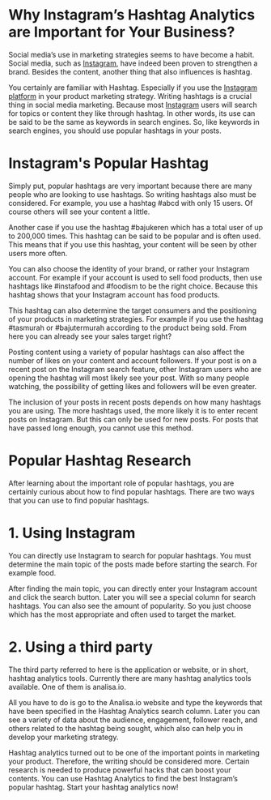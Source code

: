 # Why Instagram’s Hashtag Analytics are Important for Your Business?

Social media’s use in marketing strategies seems to have become a habit. Social media, such as [Instagram](https://analisa.io/), have indeed been proven to strengthen a brand. Besides the content, another thing that also influences is hashtag.

You certainly are familiar with Hashtag. Especially if you use the [Instagram platform](https://analisa.io/) in your product marketing strategy. Writing hashtags is a crucial thing in social media marketing. Because most [Instagram](https://analisa.io/) users will search for topics or content they like through hashtag. In other words, its use can be said to be the same as keywords in search engines. So, like keywords in search engines, you should use popular hashtags in your posts. 

# Instagram's Popular Hashtag 
Simply put, popular hashtags are very important because there are many people who are looking to use hashtags. So writing hashtags also must be considered. For example, you use a hashtag #abcd with only 15 users. Of course others will see your content a little.

Another case if you use the hashtag #bajukeren which has a total user of up to 200,000 times. This hashtag can be said to be popular and is often used. This means that if you use this hashtag, your content will be seen by other users more often.

You can also choose the identity of your brand, or rather your Instagram account. For example if your account is used to sell food products, then use hashtags like #instafood and #foodism to be the right choice. Because this hashtag shows that your Instagram account has food products.

This hashtag can also determine the target consumers and the positioning of your products in marketing strategies. For example if you use the hashtag #tasmurah or #bajutermurah according to the product being sold. From here you can already see your sales target right?

Posting content using a variety of popular hashtags can also affect the number of likes on your content and account followers. If your post is on a recent post on the Instagram search feature, other Instagram users who are opening the hashtag will most likely see your post. With so many people watching, the possibility of getting likes and followers will be even greater.

The inclusion of your posts in recent posts depends on how many hashtags you are using. The more hashtags used, the more likely it is to enter recent posts on Instagram. But this can only be used for new posts. For posts that have passed long enough, you cannot use this method.

# Popular Hashtag Research
After learning about the important role of popular hashtags, you are certainly curious about how to find popular hashtags. There are two ways that you can use to find popular hashtags.

# 1. Using Instagram
You can directly use Instagram to search for popular hashtags. You must determine the main topic of the posts made before starting the search. For example food.

After finding the main topic, you can directly enter your Instagram account and click the search button. Later you will see a special column for search hashtags. You can also see the amount of popularity. So you just choose which has the most appropriate and often used to target the market.

# 2. Using a third party
The third party referred to here is the application or website, or in short, hashtag analytics tools. Currently there are many hashtag analytics tools available. One of them is analisa.io.

All you have to do is go to the Analisa.io website and type the keywords that have been specified in the Hashtag Analytics search column. Later you can see a variety of data about the audience, engagement, follower reach, and others related to the hashtag being sought, which  also can help you in develop your marketing strategy.

Hashtag analytics turned out to be one of the important points in marketing your product. Therefore, the writing should be considered more. Certain research is needed to produce powerful hacks that can boost your contents. You can use Hashtag Analytics to find  the best Instagram’s popular hashtag. Start your hashtag analytics now!

